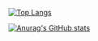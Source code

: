 [![Top Langs](https://github-readme-stats.vercel.app/api/top-langs/?username=HI-0123&layout=compact
)](https://github.com/anuraghazra/github-readme-stats)

[![Anurag's GitHub stats](https://github-readme-stats.vercel.app/api?username=HI-0123
)](https://github.com/anuraghazra/github-readme-stats)
